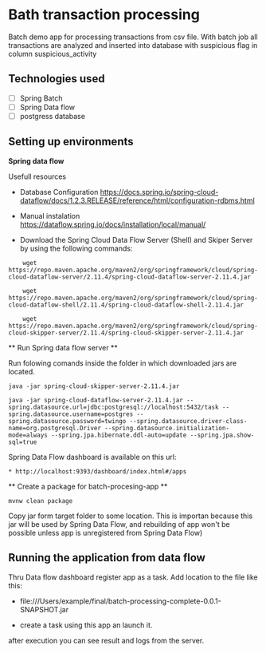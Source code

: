 # Bath transaction processing

Batch demo app for processing transactions from csv file. With batch job all transactions are analyzed and inserted into database with suspicious flag in column suspicious_activity

## Technologies used
- [ ] Spring Batch
- [ ] Spring Data flow
- [ ] postgress database

## Setting up environments

**Spring data flow**

Usefull resources
* Database Configuration
	https://docs.spring.io/spring-cloud-dataflow/docs/1.2.3.RELEASE/reference/html/configuration-rdbms.html
	
* Manual instalation
	https://dataflow.spring.io/docs/installation/local/manual/
	
* Download the Spring Cloud Data Flow Server (Shell) and Skiper Server by using the following commands:
```
	wget https://repo.maven.apache.org/maven2/org/springframework/cloud/spring-cloud-dataflow-server/2.11.4/spring-cloud-dataflow-server-2.11.4.jar
```
```
	wget https://repo.maven.apache.org/maven2/org/springframework/cloud/spring-cloud-dataflow-shell/2.11.4/spring-cloud-dataflow-shell-2.11.4.jar
```
```
	wget https://repo.maven.apache.org/maven2/org/springframework/cloud/spring-cloud-skipper-server/2.11.4/spring-cloud-skipper-server-2.11.4.jar
```	

** Run Spring data flow server **

Run folowing comands inside the folder in which downloaded jars are located.
```
java -jar spring-cloud-skipper-server-2.11.4.jar
```

```
java -jar spring-cloud-dataflow-server-2.11.4.jar --spring.datasource.url=jdbc:postgresql://localhost:5432/task --spring.datasource.username=postgres --spring.datasource.password=twingo --spring.datasource.driver-class-name=org.postgresql.Driver --spring.datasource.initialization-mode=always --spring.jpa.hibernate.ddl-auto=update --spring.jpa.show-sql=true

```

Spring Data Flow dashboard is available on this url:

	* http://localhost:9393/dashboard/index.html#/apps
	
	
** Create a package for batch-procesing-app **

```
mvnw clean package
```
Copy jar form target folder to some location. This is importan because this jar will be used by Spring Data Flow, and rebuilding of app won't be possible unless app is unregistered from Spring Data Flow)


## Running the application from data flow

Thru Data flow dashboard register app as a task.
Add location to the file like this:

* file:///Users/example/final/batch-processing-complete-0.0.1-SNAPSHOT.jar
 

* create a task using this app an launch it.

after execution  you can see result and logs from the server.

